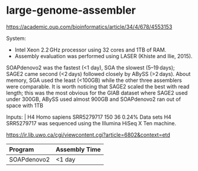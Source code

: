 # large-genome-assembler

https://academic.oup.com/bioinformatics/article/34/4/678/4553153

System:
* Intel Xeon 2.2 GHz processor using 32 cores and 1TB of RAM. 
* Assembly evaluation was performed using LASER (Khiste and Ilie, 2015).





SOAPdenovo2 was the fastest (<1 day), SGA the slowest (5–19 days); SAGE2 came second (<2 days) followed closely by ABySS (>2 days). About memory, SGA used the least (<100GB) while the other three assemblers were comparable. It is worth noticing that SAGE2 scaled the best with read length; this was the most obvious for the GIAB dataset where SAGE2 used under 300GB, ABySS used almost 900GB and SOAPdenovo2 ran out of space with 1TB

Inputs:
| 
H4 Homo sapiens SRR5279717 150 36 0.24%
Data sets H4 SRR5279717  was sequenced using the Illumina HiSeq X Ten machine. 

https://ir.lib.uwo.ca/cgi/viewcontent.cgi?article=6802&context=etd

| Program | Assembly Time |
| :-- | :-- |
| SOAPdenovo2 | <1 day |

